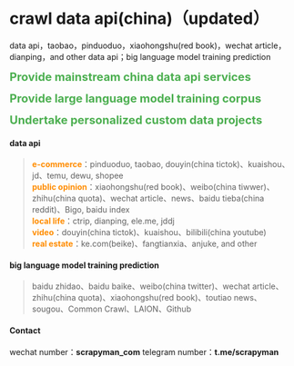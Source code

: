 # crawl data api(china)（updated）
data api，taobao，pinduoduo，xiaohongshu(red book)，wechat article，dianping，and other data api；big language model training prediction

<span style="font-weight: bold; color: #4CAF50; font-size:20px ">Provide mainstream china data api services</span>

<span style="font-weight: bold; color: #4CAF50; font-size:20px ">Provide large language model training corpus</span>

<span style="font-weight: bold; color: #4CAF50; font-size:20px ">Undertake personalized custom data projects</span>


#### data api
> <span style="color:darkorange; font-weight:bold;">e-commerce</span>：pinduoduo, taobao, douyin(china tictok)、kuaishou、jd、temu, dewu, shopee<br>
<span style="color:darkorange; font-weight:bold;">public opinion</span>：xiaohongshu(red book)、weibo(china tiwwer)、zhihu(china quota)、wechat article、news、baidu tieba(china reddit)、Bigo, baidu index<br>
<span style="color:darkorange; font-weight:bold;">local life</span>：ctrip, dianping, ele.me, jddj<br>
<span style="color:darkorange; font-weight:bold;">video</span>：douyin(china tictok)、kuaishou、bilibili(china youtube)<br>
<span style="color:darkorange; font-weight:bold;">real estate</span>：ke.com(beike)、fangtianxia、anjuke, and other<br>

#### big language model training prediction
> baidu zhidao、baidu baike、weibo(china twitter)、wechat article、zhihu(china quota)、xiaohongshu(red book)、toutiao news、sougou、Common Crawl、LAION、Github
> 
#### Contact

wechat number：**scrapyman_com**
telegram number：**t.me/scrapyman**


